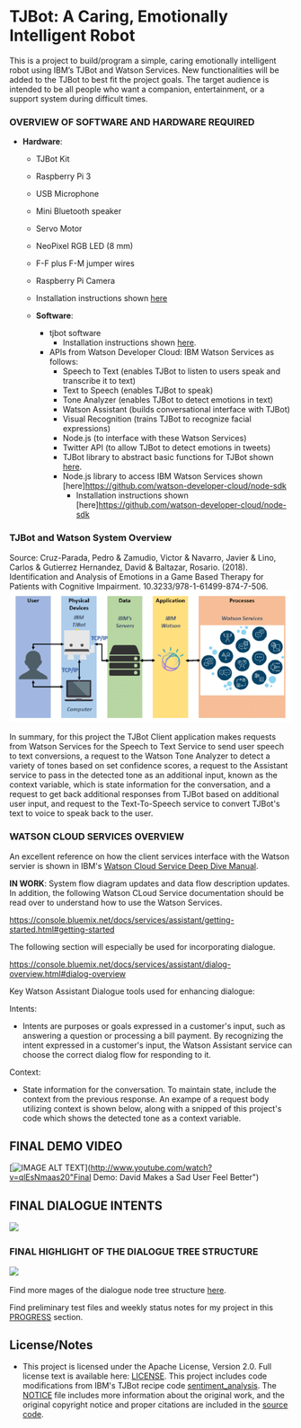 # TJBot: A Caring, Emotionally Intelligent Robot

This is a project to build/program a simple, caring emotionally intelligent robot using IBM’s TJBot and Watson Services. New functionalities will be added to the TJBot to best fit the project goals. The target audience is intended to be all people who want a companion, entertainment, or a support system during difficult times.

### OVERVIEW OF SOFTWARE AND HARDWARE REQUIRED

* **Hardware**: 
  * TJBot Kit
  *  Raspberry Pi 3
  *  USB Microphone
  *  Mini Bluetooth speaker
  *  Servo Motor
  *  NeoPixel RGB LED (8 mm)
  *  F-F plus F-M jumper wires
  *  Raspberry Pi Camera
  *  Installation instructions shown [here](https://github.com/ibmtjbot/tjbot)
  
  * **Software**:  
    * tjbot software
      * Installation instructions shown [here](https://github.com/ibmtjbot/tjbot). 
    * APIs from Watson Developer Cloud: IBM Watson Services as follows: 
      * Speech to Text (enables TJBot to listen to users speak and transcribe it to text)
      * Text to Speech (enables TJBot to speak)
      * Tone Analyzer (enables TJBot to detect emotions in text)
      * Watson Assistant (builds conversational interface with TJBot)
      * Visual Recognition (trains TJBot to recognize facial expressions) 
      * Node.js (to interface with these Watson Services)
      * Twitter API (to allow TJBot to detect emotions in tweets)
      * TJBot library to abstract basic functions for TJBot shown [here](https://github.com/ibmtjbot/tjbotlib). 
      * Node.js library to access IBM Watson Services shown [here]https://github.com/watson-developer-cloud/node-sdk
        * Installation instructions shown [here]https://github.com/watson-developer-cloud/node-sdk

### TJBot and Watson System Overview

Source: Cruz-Parada, Pedro & Zamudio, Victor & Navarro, Javier & Lino, Carlos & Gutierrez Hernandez, David & Baltazar, Rosario. (2018). Identification and Analysis of Emotions in a Game Based Therapy for Patients with Cognitive Impairment. 10.3233/978-1-61499-874-7-506. 
![](references/tjbotWatson.png)


In summary, for this project the TJBot Client application makes requests from Watson Services for the Speech to Text Service to send user speech to text conversions, a request to the Watson Tone Analyzer to detect a variety of tones based on set confidence scores, a request to the Assistant service to pass in the detected tone as an additional input, known as the context variable, which is state information for the conversation, and a request to get back additional responses from TJBot based on additional user input, and request to the Text-To-Speech service to convert TJBot's text to voice to speak back to the user. 

### WATSON CLOUD SERVICES OVERVIEW

An excellent reference on how the client services interface with the Watson servier is shown in IBM's [Watson Cloud Service Deep Dive Manual](https://github.com/vnoelifant/tjbot-caring/blob/master/references/wcs_deepdive.pdf). 



 **IN WORK**: System flow diagram updates and data flow description updates. 
In addition, the following Watson CLoud Service documentation should be read over to understand how to use the Watson Services. 

https://console.bluemix.net/docs/services/assistant/getting-started.html#getting-started

The following section will especially be used for incorporating dialogue. 

https://console.bluemix.net/docs/services/assistant/dialog-overview.html#dialog-overview

Key Watson Assistant Dialogue tools used for enhancing dialogue:

Intents:
 * Intents are purposes or goals expressed in a customer's input, such as answering a question or processing a bill payment. By recognizing the intent expressed in a customer's input, the Watson Assistant service can choose the correct dialog flow for responding to it.

Context:
 * State information for the conversation. To maintain state, include the context from the previous response. An exampe of a request body utilizing context is shown below, along with a snipped of this project's code which shows the detected tone as a context variable. 

 


## FINAL DEMO VIDEO
 [![IMAGE ALT TEXT](http://img.youtube.com/vi/qlEsNmaas20/0.jpg)](http://www.youtube.com/watch?v=qlEsNmaas20"Final Demo: David Makes a Sad User Feel Better")



## FINAL DIALOGUE INTENTS

![](screenshots/sadToHappyDialogue_intents.png)

### FINAL HIGHLIGHT OF THE DIALOGUE TREE STRUCTURE

 ![](screenshots/sadToHappyDialogue_3.png)

 Find more mages of the dialogue node tree structure [here](https://github.com/vnoelifant/tjbot-caring/tree/master/screenshots). 

 Find preliminary test files and weekly status notes for my project in this [PROGRESS](https://github.com/vnoelifant/tjbot-caring/blob/master/PROGRESS.md) section.


## License/Notes
 * This project is licensed under the Apache License, Version 2.0. Full license text is available here: [LICENSE](./LICENSE.txt). This project includes code modifications from IBM's TJBot recipe code [sentiment_analysis](https://github.com/ibmtjbot/tjbot/blob/master/recipes/sentiment_analysis/sentiment.js). The [NOTICE](./NOTICE.txt) file includes more information about the original work, and the original copyright notice and proper citations are included in the [source code](./tj_human_interact.js). 
